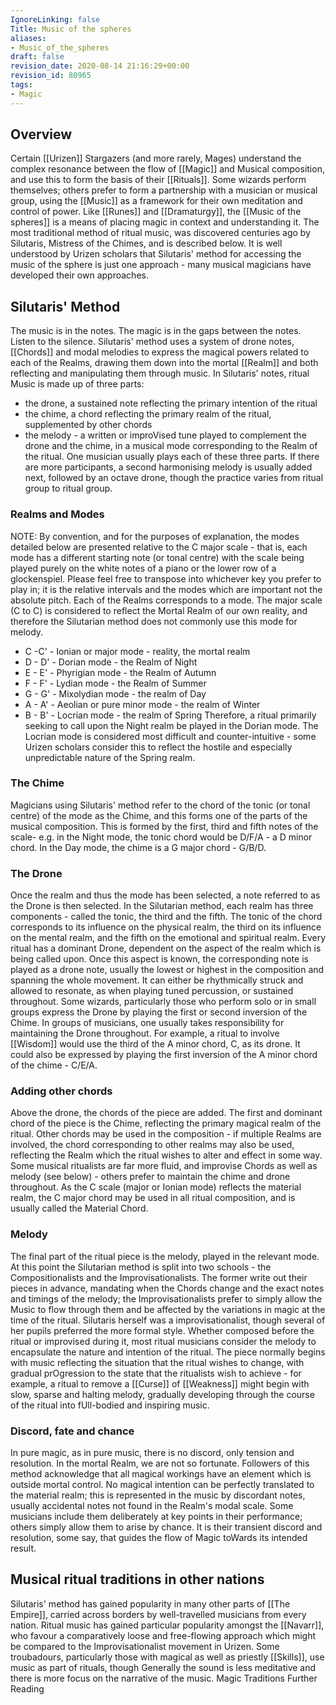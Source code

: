 ```yaml
---
IgnoreLinking: false
Title: Music of the spheres
aliases:
- Music_of_the_spheres
draft: false
revision_date: 2020-08-14 21:16:29+00:00
revision_id: 80965
tags:
- Magic
---
```


## Overview
Certain [[Urizen]] Stargazers (and more rarely, Mages) understand the complex resonance between the flow of [[Magic]] and Musical composition, and use this to form the basis of their [[Rituals]]. Some wizards perform themselves; others prefer to form a partnership with a musician or musical group, using the [[Music]] as a framework for their own meditation and control of power.
Like [[Runes]] and [[Dramaturgy]], the [[Music of the spheres]] is a means of placing magic in context and understanding it. The most traditional method of ritual music, was discovered centuries ago by Silutaris, Mistress of the Chimes, and is described below. It is well understood by Urizen scholars that Silutaris' method for accessing the music of the sphere is just one approach - many musical magicians have developed their own approaches.
## Silutaris' Method
The music is in the notes. The magic is in the gaps between the notes. Listen to the silence.
Silutaris' method uses a system of drone notes, [[Chords]] and modal melodies to express the magical powers related to each of the Realms, drawing them down into the mortal [[Realm]] and both reflecting and manipulating them through music. In Silutaris' notes, ritual Music is made up of three parts: 
* the drone, a sustained note reflecting the primary intention of the ritual
* the chime, a chord reflecting the primary realm of the ritual, supplemented by other chords
* the melody - a written or improVised tune played to complement the drone and the chime, in a musical mode corresponding to the Realm of the ritual.
One musician usually plays each of these three parts. If there are more participants, a second harmonising melody is usually added next, followed by an octave drone, though the practice varies from ritual group to ritual group. 
### Realms and Modes
NOTE: By convention, and for the purposes of explanation, the modes detailed below are presented relative to the C major scale - that is, each mode has a different starting note (or tonal centre) with the scale being played purely on the white notes of a piano or the lower row of a glockenspiel. Please feel free to transpose into whichever key you prefer to play in; it is the relative intervals and the modes which are important not the absolute pitch.
Each of the Realms corresponds to a mode. The major scale (C to C) is considered to reflect the Mortal Realm of our own reality, and therefore the Silutarian method does not commonly use this mode for melody.
* C -C' - Ionian or major mode - reality, the mortal realm
* D - D' - Dorian mode - the Realm of Night
* E - E' - Phyrigian mode - the Realm of Autumn
* F - F' - Lydian mode - the Realm of Summer
* G - G' - Mixolydian mode - the realm of Day
* A - A' - Aeolian or pure minor mode - the realm of Winter
* B - B' - Locrian mode - the realm of Spring
Therefore, a ritual primarily seeking to call upon the Night realm be played in the Dorian mode. The Locrian mode is considered most difficult and counter-intuitive - some Urizen scholars consider this to reflect the hostile and especially unpredictable nature of the Spring realm.
### The Chime
Magicians using Silutaris' method refer to the chord of the tonic (or tonal centre) of the mode as the Chime, and this forms one of the parts of the musical composition. This is formed by the first, third and fifth notes of the scale- e.g. in the Night mode, the tonic chord would be D/F/A - a D minor chord. In the Day mode, the chime is a G major chord - G/B/D.
### The Drone
Once the realm and thus the mode has been selected, a note referred to as the Drone is then selected. In the Silutarian method, each realm has three components - called the tonic, the third and the fifth. The tonic of the chord corresponds to its influence on the physical realm, the third on its influence on the mental realm, and the fifth on the emotional and spiritual realm. Every ritual has a dominant Drone, dependent on the aspect of the realm which is being called upon. Once this aspect is known, the corresponding note is played as a drone note, usually the lowest or highest in the composition and spanning the whole movement. It can either be rhythmically struck and allowed to resonate, as when playing tuned percussion, or sustained throughout. Some wizards, particularly those who perform solo or in small groups express the Drone by playing the first or second inversion of the Chime. In groups of musicians, one usually takes responsibility for maintaining the Drone throughout. 
For example, a ritual to involve [[Wisdom]] would use the third of the A minor chord, C, as its drone. It could also be expressed by playing the first inversion of the A minor chord of the chime - C/E/A.
### Adding other chords
Above the drone, the chords of the piece are added. The first and dominant chord of the piece is the Chime, reflecting the primary magical realm of the ritual. Other chords may be used in the composition - if multiple Realms are involved, the chord corresponding to other realms may also be used, reflecting the Realm which the ritual wishes to alter and effect in some way. Some musical ritualists are far more fluid, and improvise Chords as well as melody (see below) - others prefer to maintain the chime and drone throughout. 
As the C scale (major or Ionian mode) reflects the material realm, the C major chord may be used in all ritual composition, and is usually called the Material Chord.
### Melody
The final part of the ritual piece is the melody, played in the relevant mode. At this point the Silutarian method is split into two schools - the Compositionalists and the Improvisationalists. The former write out their pieces in advance, mandating when the Chords change and the exact notes and timings of the melody; the Improvisationalists prefer to simply allow the Music to flow through them and be affected by the variations in magic at the time of the ritual. Silutaris herself was a improvisationalist, though several of her pupils preferred the more formal style.
Whether composed before the ritual or improvised during it, most ritual musicians consider the melody to encapsulate the nature and intention of the ritual. The piece normally begins with music reflecting the situation that the ritual wishes to change, with gradual prOgression to the state that the ritualists wish to achieve - for example, a ritual to remove a [[Curse]] of [[Weakness]] might begin with slow, sparse and halting melody, gradually developing through the course of the ritual into fUll-bodied and inspiring music.
### Discord, fate and chance
In pure magic, as in pure music, there is no discord, only tension and resolution. In the mortal Realm, we are not so fortunate.
Followers of this method acknowledge that all magical workings have an element which is outside mortal control. No magical intention can be perfectly translated to the material realm; this is represented in the music by discordant notes, usually accidental notes not found in the Realm's modal scale. Some musicians include them deliberately at key points in their performance; others simply allow them to arise by chance. It is their transient discord and resolution, some say, that guides the flow of Magic toWards its intended result.
## Musical ritual traditions in other nations
Silutaris' method has gained popularity in many other parts of [[The Empire]], carried across borders by well-travelled musicians from every nation. Ritual music has gained particular popularity amongst the [[Navarr]], who favour a comparatively loose and free-flowing approach which might be compared to the Improvisationalist movement in Urizen. Some troubadours, particularly those with magical as well as priestly [[Skills]], use music as part of rituals, though Generally the sound is less meditative and there is more focus on the narrative of the music.
Magic Traditions Further Reading